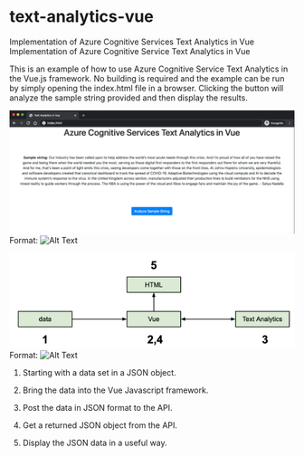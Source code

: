 # text-analytics-vue
Implementation of Azure Cognitive Services Text Analytics in Vue
Implementation of Azure Cognitive Service Text Analytics in Vue 

 

This is an example of how to use Azure Cognitive Service Text Analytics in the Vue.js framework. No building is required and the example can be run by simply opening the index.html file in a browser. Clicking the button will analyze the sample string provided and then display the results. 

 
![Screenshot](/images/screenshot.png)
Format: ![Alt Text](url)
 
 ![Diagram](/images/diagram.png)
Format: ![Alt Text](url)

 


1. Starting with a data set in a JSON object. 

2. Bring the data into the Vue Javascript framework. 

3. Post the data in JSON format to the API. 

4. Get a returned JSON object from the API. 

5. Display the JSON data in a useful way. 
